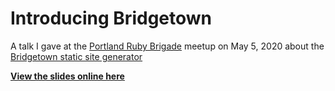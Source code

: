 # Introducing Bridgetown 

A talk I gave at the [Portland Ruby Brigade](https://pdxruby.org) meetup on May 5, 2020 about the [Bridgetown static site generator](https://www.bridgetownrb.com)

**[View the slides online here](https://pdxrb-bridgetown.netlify.app  )**

